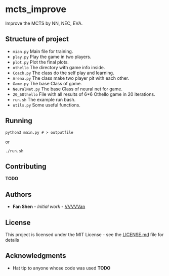 # mcts_improve

Improve the MCTS by NN, NEC, EVA.

## Structure of project
- `mian.py` Main file for training.
- `play.py` Play the game in two players.
- `plot.py` Plot the final plots.
- `othello` The directory with game info inside.
- `Coach.py` The class do the self play and learning.
- `Arena.py` The class make two player pit with each other.
- `Game.py` The base Class of game.
- `NeuralNet.py` The base Class of neural net for game.
- `20_6Othello` File with all results of 6*6 Othello game in 20 iterations.
- `run.sh` The example run bash.
- `utils.py` Some useful functions.

## Running
```
python3 main.py # > outputfile
```
or
```
./run.sh
```

## Contributing
**TODO**

## Authors

* **Fan Shen** - *Initial work* - [VVVVVan](https://github.com/VVVVVan)

## License

This project is licensed under the MIT License - see the [LICENSE.md](LICENSE.md) file for details

## Acknowledgments

* Hat tip to anyone whose code was used
**TODO**


